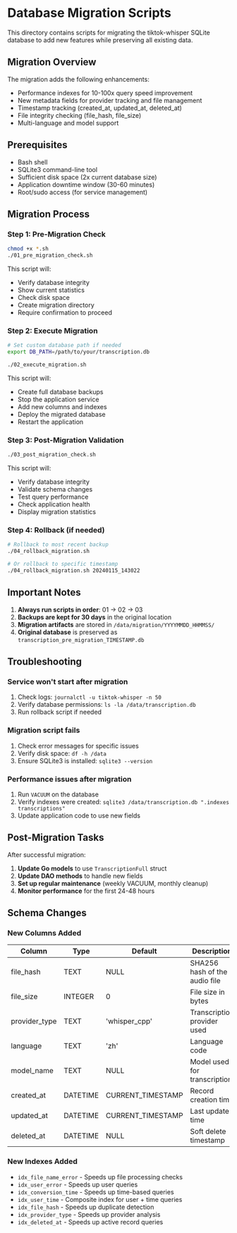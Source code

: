# Database Migration Scripts

This directory contains scripts for migrating the tiktok-whisper SQLite database to add new features while preserving all existing data.

## Migration Overview

The migration adds the following enhancements:
- Performance indexes for 10-100x query speed improvement
- New metadata fields for provider tracking and file management
- Timestamp tracking (created_at, updated_at, deleted_at)
- File integrity checking (file_hash, file_size)
- Multi-language and model support

## Prerequisites

- Bash shell
- SQLite3 command-line tool
- Sufficient disk space (2x current database size)
- Application downtime window (30-60 minutes)
- Root/sudo access (for service management)

## Migration Process

### Step 1: Pre-Migration Check

```bash
chmod +x *.sh
./01_pre_migration_check.sh
```

This script will:
- Verify database integrity
- Show current statistics
- Check disk space
- Create migration directory
- Require confirmation to proceed

### Step 2: Execute Migration

```bash
# Set custom database path if needed
export DB_PATH=/path/to/your/transcription.db

./02_execute_migration.sh
```

This script will:
- Create full database backups
- Stop the application service
- Add new columns and indexes
- Deploy the migrated database
- Restart the application

### Step 3: Post-Migration Validation

```bash
./03_post_migration_check.sh
```

This script will:
- Verify database integrity
- Validate schema changes
- Test query performance
- Check application health
- Display migration statistics

### Step 4: Rollback (if needed)

```bash
# Rollback to most recent backup
./04_rollback_migration.sh

# Or rollback to specific timestamp
./04_rollback_migration.sh 20240115_143022
```

## Important Notes

1. **Always run scripts in order**: 01 → 02 → 03
2. **Backups are kept for 30 days** in the original location
3. **Migration artifacts** are stored in `/data/migration/YYYYMMDD_HHMMSS/`
4. **Original database** is preserved as `transcription_pre_migration_TIMESTAMP.db`

## Troubleshooting

### Service won't start after migration
1. Check logs: `journalctl -u tiktok-whisper -n 50`
2. Verify database permissions: `ls -la /data/transcription.db`
3. Run rollback script if needed

### Migration script fails
1. Check error messages for specific issues
2. Verify disk space: `df -h /data`
3. Ensure SQLite3 is installed: `sqlite3 --version`

### Performance issues after migration
1. Run `VACUUM` on the database
2. Verify indexes were created: `sqlite3 /data/transcription.db ".indexes transcriptions"`
3. Update application code to use new fields

## Post-Migration Tasks

After successful migration:

1. **Update Go models** to use `TranscriptionFull` struct
2. **Update DAO methods** to handle new fields
3. **Set up regular maintenance** (weekly VACUUM, monthly cleanup)
4. **Monitor performance** for the first 24-48 hours

## Schema Changes

### New Columns Added

| Column | Type | Default | Description |
|--------|------|---------|-------------|
| file_hash | TEXT | NULL | SHA256 hash of the audio file |
| file_size | INTEGER | 0 | File size in bytes |
| provider_type | TEXT | 'whisper_cpp' | Transcription provider used |
| language | TEXT | 'zh' | Language code |
| model_name | TEXT | NULL | Model used for transcription |
| created_at | DATETIME | CURRENT_TIMESTAMP | Record creation time |
| updated_at | DATETIME | CURRENT_TIMESTAMP | Last update time |
| deleted_at | DATETIME | NULL | Soft delete timestamp |

### New Indexes Added

- `idx_file_name_error` - Speeds up file processing checks
- `idx_user_error` - Speeds up user queries
- `idx_conversion_time` - Speeds up time-based queries
- `idx_user_time` - Composite index for user + time queries
- `idx_file_hash` - Speeds up duplicate detection
- `idx_provider_type` - Speeds up provider analysis
- `idx_deleted_at` - Speeds up active record queries
